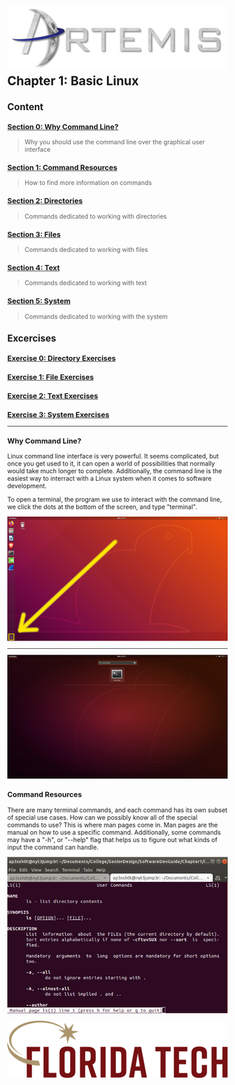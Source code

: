 ![](../images/artemis.png)
Chapter 1: Basic Linux
=====

## Content

### [Section 0: Why Command Line?](#why-command-line)
> Why you should use the command line over the graphical user interface
### [Section 1: Command Resources](#command-resources)
> How to find more information on commands
### [Section 2: Directories](DIRECTORIES.md)
> Commands dedicated to working with directories
### [Section 3: Files](FILES.md)
> Commands dedicated to working with files
### [Section 4: Text](TEXT.md)
> Commands dedicated to working with text
### [Section 5: System](SYSTEM.md)
> Commands dedicated to working with the system

## Excercises
### [Exercise 0: Directory Exercises](DIRECTORIES.md/#directory-exercises)
### [Exercise 1: File Exercises](FILES.md/#file-exercises)
### [Exercise 2: Text Exercises](TEXT.md/#text-exercises)
### [Exercise 3: System Exercises](SYSTEM.md/#system-exercises)
-----

### Why Command Line?

Linux command line interface is very powerful. It seems complicated, but once you get used to it, it can open a world of possibilities that normally would take much longer to complete. Additionally, the command line is the easiest way to interract with a Linux system when it comes to software development.

To open a terminal, the program we use to interact with the command line, we click the dots at the bottom of the screen, and type "terminal".

![](images/pic1.png)

-----

![](images/pic2.png)

### Command Resources

There are many terminal commands, and each command has its own subset of special use cases. How can we possibly know all of the special commands to use? This is where man pages come in. Man pages are the manual on how to use a specific command. Additionally, some commands may have a "-h", or "--help" flag that helps us to figure out what kinds of input the command can handle.

![ls manpage](images/manpage.png)

![](../images/floridatech.png)
